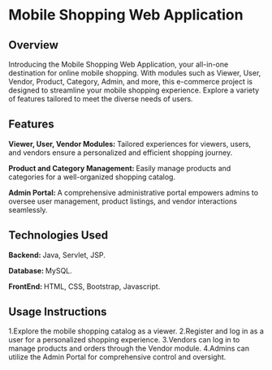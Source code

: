 <h1>Mobile Shopping Web Application</h1>
<h2>Overview</h2>
<p>Introducing the Mobile Shopping Web Application, your all-in-one destination for online mobile shopping. With modules such as Viewer, User, Vendor, Product, Category, Admin, and more, this e-commerce project is designed to streamline your mobile shopping experience. Explore a variety of features tailored to meet the diverse needs of users.</p>

<h2>Features</h2>
<P><b>Viewer, User, Vendor Modules: </b>Tailored experiences for viewers, users, and vendors ensure a personalized and efficient shopping journey.</P>
<p><b>Product and Category Management: </b>Easily manage products and categories for a well-organized shopping catalog.</p>
<p><b>Admin Portal: </b>A comprehensive administrative portal empowers admins to oversee user management, product listings, and vendor interactions seamlessly.</p>

<h2>Technologies Used</h2>
<p><b>Backend: </b> Java, Servlet, JSP.</p>
<p><b>Database: </b> MySQL.</p>
<p><b>FrontEnd: </b> HTML, CSS, Bootstrap, Javascript.</p>

<h2>Usage Instructions</h2>
<p>1.Explore the mobile shopping catalog as a viewer.
2.Register and log in as a user for a personalized shopping experience.
3.Vendors can log in to manage products and orders through the Vendor module.
4.Admins can utilize the Admin Portal for comprehensive control and oversight.</p>
